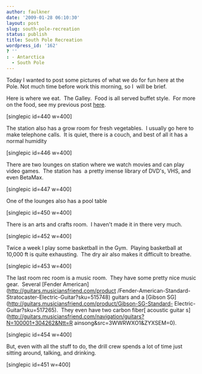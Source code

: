 ```yaml
---
author: faulkner
date: '2009-01-28 06:10:30'
layout: post
slug: south-pole-recreation
status: publish
title: South Pole Recreation
wordpress_id: '162'
? ''
: - Antarctica
  - South Pole
---
```


Today I wanted to post some pictures of what we do for fun here at the Pole.
Not much time before work this morning, so I  will be brief.

Here is where we eat.  The Galley.  Food is all served buffet style.  For more
on the food, see my previous post
[here](http://www.southpolesteve.com/?p=115).

[singlepic id=440 w=400]

The station also has a grow room for fresh vegetables.  I usually go here to
make telephone calls.  It is quiet, there is a couch, and best of all it has a
normal humidity

[singlepic id=446 w=400]

There are two lounges on station where we watch movies and can play video
games.  The station has  a pretty imense library of DVD's, VHS, and even
BetaMax.

[singlepic id=447 w=400]

One of the lounges also has a pool table

[singlepic id=450 w=400]

There is an arts and crafts room.  I haven't made it in there very much.

[singlepic id=452 w=400]

Twice a week I play some basketball in the Gym.  Playing basketball at 10,000
ft is quite exhausting.  The dry air also makes it difficult to breathe.

[singlepic id=453 w=400]

The last room rec room is a music room.  They have some pretty nice music
gear.  Several [Fender American](http://guitars.musiciansfriend.com/product
/Fender-American-Standard-Stratocaster-Electric-Guitar?sku=515748) guitars and
a [Gibson SG](http://guitars.musiciansfriend.com/product/Gibson-SG-Standard-
Electric-Guitar?sku=517265).  They even have two carbon fiber[ acoustic guitar
s](http://guitars.musiciansfriend.com/navigation/guitars?N=100001+304262&Ntt=R
ainsong&src=3WWRWXO1&ZYXSEM=0).

[singlepic id=454 w=400]

But, even with all the stuff to do, the drill crew spends a lot of time just
sitting around, talking, and drinking.

[singlepic id=451 w=400]

